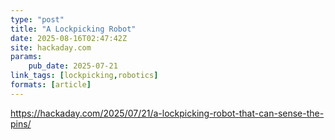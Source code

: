 ```yaml
---
type: "post"
title: "A Lockpicking Robot"
date: 2025-08-16T02:47:42Z
site: hackaday.com
params:
    pub_date: 2025-07-21
link_tags: [lockpicking,robotics]
formats: [article]
---
```

https://hackaday.com/2025/07/21/a-lockpicking-robot-that-can-sense-the-pins/
